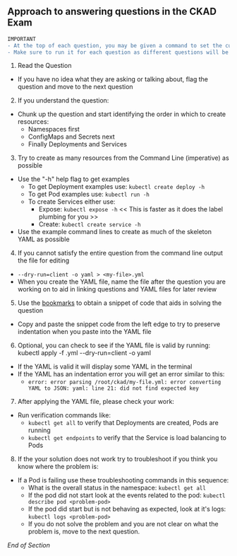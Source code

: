 ## Approach to answering questions in the CKAD Exam

```diff
IMPORTANT
- At the top of each question, you may be given a command to set the current context.
- Make sure to run it for each question as different questions will be in different clusters.
```

1. Read the Question

- If you have no idea what they are asking or talking about, flag the question and move to the next question

2. If you understand the question:

- Chunk up the question and start identifying the order in which to create resources:
  - Namespaces first
  - ConfigMaps and Secrets next
  - Finally Deployments and Services

3. Try to create as many resources from the Command Line (imperative) as possible

- Use the "-h" help flag to get examples
  - To get Deployment examples use: `kubectl create deploy -h`
  - To get Pod examples use: `kubectl run -h`
  - To create Services either use:
    - Expose: `kubectl expose -h` << This is faster as it does the label plumbing for you >>
    - Create: `kubectl create service -h`
- Use the example command lines to create as much of the skeleton YAML as possible

4. If you cannot satisfy the entire question from the command line output the file for editing

- `--dry-run=client -o yaml > <my-file>.yml`
- When you create the YAML file, name the file after the question you are working on to aid in linking questions and YAML files for later review

5. Use the [bookmarks](https://github.com/jamesbuckett/ckad-bookmarks) to obtain a snippet of code that aids in solving the question

- Copy and paste the snippet code from the left edge to try to preserve indentation when you paste into the YAML file

6. Optional, you can check to see if the YAML file is valid by running: kubectl apply -f <my-file>.yml --dry-run=client -o yaml

- If the YAML is valid it will display some YAML in the terminal
- If the YAML has an indentation error you will get an error similar to this:
  - `error: error parsing /root/ckad/my-file.yml: error converting YAML to JSON: yaml: line 21: did not find expected key`

7. After applying the YAML file, please check your work:

- Run verification commands like:
  - `kubectl get all` to verify that Deployments are created, Pods are running
  - `kubectl get endpoints` to verify that the Service is load balancing to Pods

8.  If the your solution does not work try to troubleshoot if you think you know where the problem is:

- If a Pod is failing use these troubleshooting commands in this sequence:
  - What is the overall status in the namespace: `kubectl get all`
  - If the pod did not start look at the events related to the pod: `kubectl describe pod <problem-pod>`
  - If the pod did start but is not behaving as expected, look at it's logs: `kubectl logs <problem-pod>`
  - If you do not solve the problem and you are not clear on what the problem is, move to the next question.

_End of Section_

